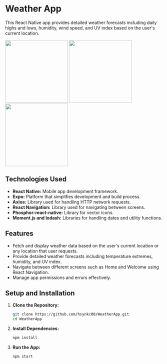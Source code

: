 # Weather App

This React Native app provides detailed weather forecasts including daily highs and lows, humidity, wind speed, and UV index based on the user's current location.

<img src='https://github.com/hsynkc00/WeatherApp/assets/58426496/bfdfac96-d192-42c0-99f0-0082367c4371' width=200></img>
<img src='https://github.com/hsynkc00/WeatherApp/assets/58426496/4349840e-fac5-4006-808c-ac517da21f81' width=200></img>
<img src='https://github.com/hsynkc00/WeatherApp/assets/58426496/3045fb47-087a-480e-8492-633fa7c5868a' width=200></img>

## Technologies Used

- **React Native:** Mobile app development framework.
- **Expo:** Platform that simplifies development and build process.
- **Axios:** Library used for handling HTTP network requests.
- **React Navigation:** Library used for navigating between screens.
- **Phosphor-react-native:** Library for vector icons.
- **Moment.js and lodash:** Libraries for handling dates and utility functions.

## Features

- Fetch and display weather data based on the user's current location or any location that user requests.
- Provide detailed weather forecasts including temperature extremes, humidity, and UV index.
- Navigate between different screens such as Home and Welcome using React Navigation.
- Manage app permissions and errors effectively.

## Setup and Installation

1. **Clone the Repository:**
   ```bash
   git clone https://github.com/hsynkc00/WeatherApp.git
   cd WeatherApp
2. **Install Dependencies:**
   ```bash
   npm install
3. **Run the App:**
   ```bash
   npm start
